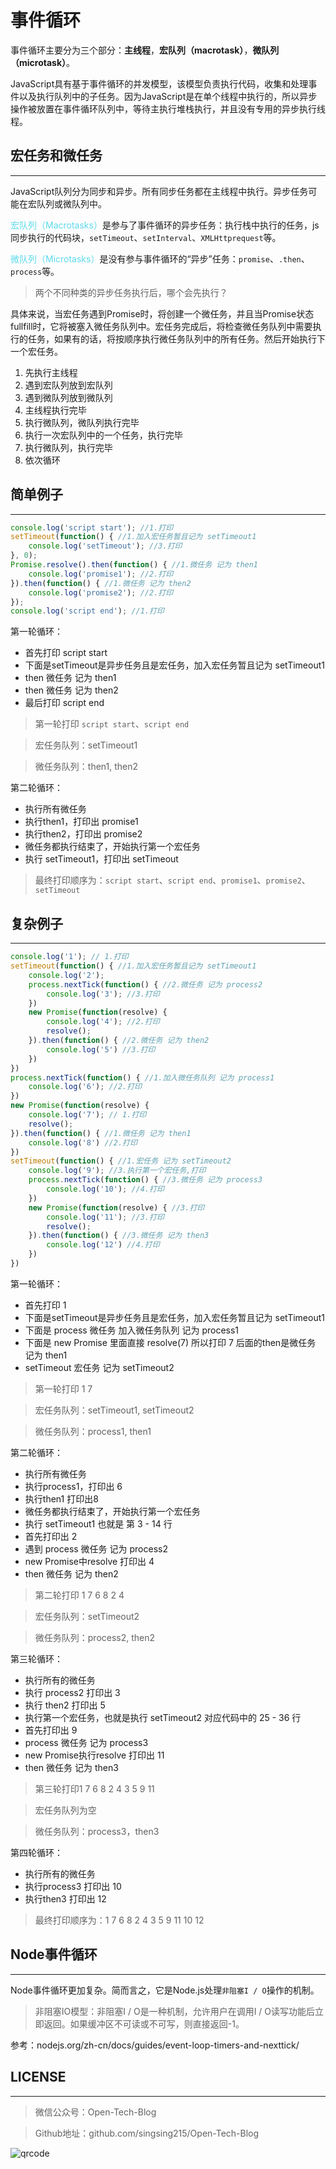# 事件循环

事件循环主要分为三个部分：**主线程**，**宏队列（macrotask）**，**微队列（microtask）**。

JavaScript具有基于事件循环的并发模型，该模型负责执行代码，收集和处理事件以及执行队列中的子任务。因为JavaScript是在单个线程中执行的，所以异步操作被放置在事件循环队列中，等待主执行堆栈执行，并且没有专用的异步执行线程。

## 宏任务和微任务

***

JavaScript队列分为同步和异步。所有同步任务都在主线程中执行。异步任务可能在宏队列或微队列中。

<span  style="color: #5bdaed; ">宏队列（Macrotasks）</span>是参与了事件循环的异步任务：执行栈中执行的任务，js同步执行的代码块，`setTimeout`、`setInterval`、`XMLHttprequest`等。

<span  style="color: #5bdaed; ">微队列（Microtasks）</span>是没有参与事件循环的“异步”任务：`promise`、`.then`、`process`等。

> 两个不同种类的异步任务执行后，哪个会先执行？

具体来说，当宏任务遇到Promise时，将创建一个微任务，并且当Promise状态fullfill时，它将被塞入微任务队列中。宏任务完成后，将检查微任务队列中需要执行的任务，如果有的话，将按顺序执行微任务队列中的所有任务。然后开始执行下一个宏任务。

1. 先执行主线程
2. 遇到宏队列放到宏队列
3. 遇到微队列放到微队列
4. 主线程执行完毕
5. 执行微队列，微队列执行完毕
6. 执行一次宏队列中的一个任务，执行完毕 
7. 执行微队列，执行完毕 
8. 依次循环


## 简单例子 
***
```javascript
console.log('script start'); //1.打印
setTimeout(function() { //1.加入宏任务暂且记为 setTimeout1
    console.log('setTimeout'); //3.打印
}, 0);
Promise.resolve().then(function() { //1.微任务 记为 then1
    console.log('promise1'); //2.打印
}).then(function() { //1.微任务 记为 then2
    console.log('promise2'); //2.打印
});
console.log('script end'); //1.打印
```

第一轮循环：
* 首先打印 script start
* 下面是setTimeout是异步任务且是宏任务，加入宏任务暂且记为 setTimeout1
* then 微任务 记为 then1
* then 微任务 记为 then2
* 最后打印 script end

> 第一轮打印 `script start`、`script end`

> 宏任务队列：setTimeout1

> 微任务队列：then1, then2

第二轮循环：
* 执行所有微任务
* 执行then1，打印出 promise1
* 执行then2，打印出 promise2
* 微任务都执行结束了，开始执行第一个宏任务
* 执行 setTimeout1，打印出 setTimeout
> 最终打印顺序为：`script start`、`script end`、`promise1`、`promise2`、`setTimeout`

## 复杂例子 
***
```javascript
console.log('1'); // 1.打印
setTimeout(function() { //1.加入宏任务暂且记为 setTimeout1
    console.log('2');
    process.nextTick(function() { //2.微任务 记为 process2
        console.log('3'); //3.打印
    })
    new Promise(function(resolve) {
        console.log('4'); //2.打印
        resolve();
    }).then(function() { //2.微任务 记为 then2
        console.log('5') //3.打印
    })
})
process.nextTick(function() { //1.加入微任务队列 记为 process1
    console.log('6'); //2.打印
})
new Promise(function(resolve) {
    console.log('7'); // 1.打印
    resolve();
}).then(function() { //1.微任务 记为 then1
    console.log('8') //2.打印
})
setTimeout(function() { //1.宏任务 记为 setTimeout2
    console.log('9'); //3.执行第一个宏任务,打印
    process.nextTick(function() { //3.微任务 记为 process3
        console.log('10'); //4.打印
    })
    new Promise(function(resolve) { //3.打印
        console.log('11'); //3.打印
        resolve();
    }).then(function() { //3.微任务 记为 then3
        console.log('12') //4.打印
    })
})
```


第一轮循环：
* 首先打印 1
* 下面是setTimeout是异步任务且是宏任务，加入宏任务暂且记为 setTimeout1
* 下面是 process 微任务 加入微任务队列 记为 process1
* 下面是 new Promise 里面直接 resolve(7) 所以打印 7 后面的then是微任务 记为 then1
* setTimeout 宏任务 记为 setTimeout2
> 第一轮打印 1 7

> 宏任务队列：setTimeout1, setTimeout2

> 微任务队列：process1, then1

第二轮循环：
* 执行所有微任务
* 执行process1，打印出 6
* 执行then1 打印出8
* 微任务都执行结束了，开始执行第一个宏任务
* 执行  setTimeout1 也就是 第 3 - 14 行
* 首先打印出 2
* 遇到 process 微任务 记为 process2
* new Promise中resolve 打印出 4
* then 微任务 记为 then2
> 第二轮打印 1 7 6 8 2 4 

> 宏任务队列：setTimeout2 

> 微任务队列：process2, then2

第三轮循环：
* 执行所有的微任务
* 执行 process2 打印出 3
* 执行 then2 打印出 5
* 执行第一个宏任务，也就是执行 setTimeout2 对应代码中的 25 - 36 行
* 首先打印出 9
* process 微任务 记为 process3
* new Promise执行resolve 打印出 11
* then 微任务 记为 then3
> 第三轮打印1 7 6 8 2 4 3 5 9 11   

> 宏任务队列为空 

> 微任务队列：process3，then3

第四轮循环：
* 执行所有的微任务
* 执行process3 打印出 10
* 执行then3 打印出 12
> 最终打印顺序为：1 7 6 8 2 4 3 5 9 11 10 12

## Node事件循环

***

Node事件循环更加复杂。简而言之，它是Node.js处理`非阻塞I / O`操作的机制。

> 非阻塞IO模型：非阻塞I / O是一种机制，允许用户在调用I / O读写功能后立即返回。如果缓冲区不可读或不可写，则直接返回-1。

参考：nodejs.org/zh-cn/docs/guides/event-loop-timers-and-nexttick/

## LICENSE

***

> 微信公众号：Open-Tech-Blog

> Github地址：github.com/singsing215/Open-Tech-Blog

![qrcode](https://m.qpic.cn/psc?/V537Qnpi0OXnJm2Konin077jks4ap2ow/bqQfVz5yrrGYSXMvKr.cqZs491lneOtH7kLYV2wRHulaIh6H8AG0sOgrRV5IOzhOeBPqvFlOAcjrjqxHkjHf.PFLhGbXhv2NOlTTJqCDHuw!/b&bo=WAFYAQAAAAABByA!&rf=viewer_4)